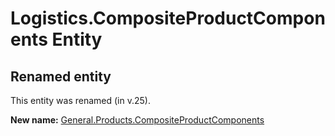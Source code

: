 # Logistics.CompositeProductComponents Entity

## Renamed entity

This entity was renamed (in v.25).

**New name:** [General.Products.CompositeProductComponents](General.Products.CompositeProductComponents.md)
